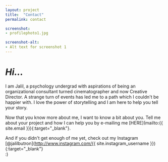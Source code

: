```yaml
---
layout: project
title:  "Contact"
permalink: contact

screenshot:
- profilephoto1.jpg

screenshot-alt:
- Alt text for screenshot 1
---
```


# _Hi..._

I am Jalil, a psychology undergrad with aspirations of being an organizational consultant turned cinematographer and now Creative Director. A strange turn of events has led me to a path which I couldn't be happier with. I love the power of storytelling and I am here to help you tell your story. 

Now that you know more about me, I want to know a bit about you. Tell me about your project and how I can help you by e-mailing me [HERE](mailto:{{ site.email }}){:target="_blank"}.

And if you didn't get enough of me yet, check out my Instagram [@jalilbutron](http://www.instagram.com/{{ site.instagram_username }}){:target="_blank"} <br>:)
